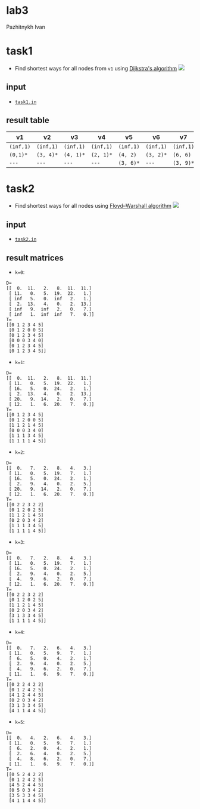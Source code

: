 # lab3
Pazhitnykh Ivan

# task1

* Find shortest ways for all nodes from `v1` using [Dijkstra's algorithm](https://en.wikipedia.org/wiki/Dijkstra%27s_algorithm)
![](http://res.cloudinary.com/dzsjwgjii/image/upload/v1490977440/ds-lab3-task1.png)

## input 

* [`task1.in`](https://github.com/Drapegnik/bsu/tree/master/decision-science/lab3/task1.in)

## result table
v1 | v2 | v3 | v4 | v5 | v6 | v7 | v8 | v9 | v10 | 
--- | --- | --- | --- | --- | --- | --- | --- | --- | --- | 
`(inf,1)` | `(inf,1)` | `(inf,1)` | `(inf,1)` | `(inf,1)` | `(inf,1)` | `(inf,1)` | `(inf,1)` | `(inf,1)` | `(inf,1)` | 
`(0,1)*` | `(3, 4)*` | `(4, 1)*` | `(2, 1)*` | `(4, 2)` | `(3, 2)*` | `(6, 6)` | `(5, 9)*` | `(5, 4)` | `(5, 7)*` | 
`---` | `---` | `---` | `---` | `(3, 6)*` | `---` | `(3, 9)*` | `---` | `(3, 5)*` | `---` | 

# task2

* Find shortest ways for all nodes using [Floyd–Warshall algorithm](https://en.wikipedia.org/wiki/Floyd%E2%80%93Warshall_algorithm)
![](http://res.cloudinary.com/dzsjwgjii/image/upload/v1490977439/ds-lab3-task2.png)

## input 

* [`task2.in`](https://github.com/Drapegnik/bsu/tree/master/decision-science/lab3/task2.in)

## result matrices
* `k=0`:
```
D=
[[  0.  11.   2.   8.  11.  11.]
 [ 11.   0.   5.  19.  22.   1.]
 [ inf   5.   0.  inf   2.   1.]
 [  2.  13.   4.   0.   2.  13.]
 [ inf   9.  inf   2.   0.   7.]
 [ inf   1.  inf  inf   7.   0.]]
T=
[[0 1 2 3 4 5]
 [0 1 2 0 0 5]
 [0 1 2 3 4 5]
 [0 0 0 3 4 0]
 [0 1 2 3 4 5]
 [0 1 2 3 4 5]]
```

* `k=1`:
```
D=
[[  0.  11.   2.   8.  11.  11.]
 [ 11.   0.   5.  19.  22.   1.]
 [ 16.   5.   0.  24.   2.   1.]
 [  2.  13.   4.   0.   2.  13.]
 [ 20.   9.  14.   2.   0.   7.]
 [ 12.   1.   6.  20.   7.   0.]]
T=
[[0 1 2 3 4 5]
 [0 1 2 0 0 5]
 [1 1 2 1 4 5]
 [0 0 0 3 4 0]
 [1 1 1 3 4 5]
 [1 1 1 1 4 5]]
```

* `k=2`:
```
D=
[[  0.   7.   2.   8.   4.   3.]
 [ 11.   0.   5.  19.   7.   1.]
 [ 16.   5.   0.  24.   2.   1.]
 [  2.   9.   4.   0.   2.   5.]
 [ 20.   9.  14.   2.   0.   7.]
 [ 12.   1.   6.  20.   7.   0.]]
T=
[[0 2 2 3 2 2]
 [0 1 2 0 2 5]
 [1 1 2 1 4 5]
 [0 2 0 3 4 2]
 [1 1 1 3 4 5]
 [1 1 1 1 4 5]]
```

* `k=3`:
```
D=
[[  0.   7.   2.   8.   4.   3.]
 [ 11.   0.   5.  19.   7.   1.]
 [ 16.   5.   0.  24.   2.   1.]
 [  2.   9.   4.   0.   2.   5.]
 [  4.   9.   6.   2.   0.   7.]
 [ 12.   1.   6.  20.   7.   0.]]
T=
[[0 2 2 3 2 2]
 [0 1 2 0 2 5]
 [1 1 2 1 4 5]
 [0 2 0 3 4 2]
 [3 1 3 3 4 5]
 [1 1 1 1 4 5]]
```

* `k=4`:
```
D=
[[  0.   7.   2.   6.   4.   3.]
 [ 11.   0.   5.   9.   7.   1.]
 [  6.   5.   0.   4.   2.   1.]
 [  2.   9.   4.   0.   2.   5.]
 [  4.   9.   6.   2.   0.   7.]
 [ 11.   1.   6.   9.   7.   0.]]
T=
[[0 2 2 4 2 2]
 [0 1 2 4 2 5]
 [4 1 2 4 4 5]
 [0 2 0 3 4 2]
 [3 1 3 3 4 5]
 [4 1 1 4 4 5]]
```

* `k=5`:
```
D=
[[  0.   4.   2.   6.   4.   3.]
 [ 11.   0.   5.   9.   7.   1.]
 [  6.   2.   0.   4.   2.   1.]
 [  2.   6.   4.   0.   2.   5.]
 [  4.   8.   6.   2.   0.   7.]
 [ 11.   1.   6.   9.   7.   0.]]
T=
[[0 5 2 4 2 2]
 [0 1 2 4 2 5]
 [4 5 2 4 4 5]
 [0 5 0 3 4 2]
 [3 5 3 3 4 5]
 [4 1 1 4 4 5]]
```